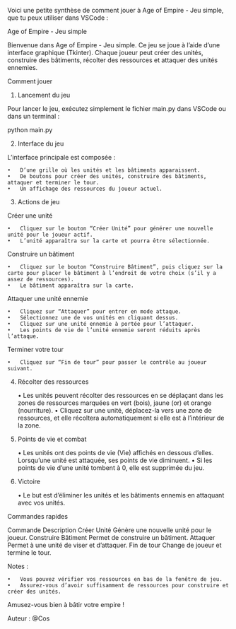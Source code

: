 Voici une petite synthèse de comment jouer à Age of Empire - Jeu simple, que tu peux utiliser dans VSCode :

Age of Empire - Jeu simple

Bienvenue dans Age of Empire - Jeu simple. Ce jeu se joue à l’aide d’une interface graphique (Tkinter). Chaque joueur peut créer des unités, construire des bâtiments, récolter des ressources et attaquer des unités ennemies.

Comment jouer

1. Lancement du jeu

Pour lancer le jeu, exécutez simplement le fichier main.py dans VSCode ou dans un terminal :

python main.py

2. Interface du jeu

L’interface principale est composée :

	•	D’une grille où les unités et les bâtiments apparaissent.
	•	De boutons pour créer des unités, construire des bâtiments, attaquer et terminer le tour.
	•	Un affichage des ressources du joueur actuel.

3. Actions de jeu

Créer une unité

	•	Cliquez sur le bouton “Créer Unité” pour générer une nouvelle unité pour le joueur actif.
	•	L’unité apparaîtra sur la carte et pourra être sélectionnée.

Construire un bâtiment

	•	Cliquez sur le bouton “Construire Bâtiment”, puis cliquez sur la carte pour placer le bâtiment à l’endroit de votre choix (s’il y a assez de ressources).
	•	Le bâtiment apparaîtra sur la carte.

Attaquer une unité ennemie

	•	Cliquez sur “Attaquer” pour entrer en mode attaque.
	•	Sélectionnez une de vos unités en cliquant dessus.
	•	Cliquez sur une unité ennemie à portée pour l’attaquer.
	•	Les points de vie de l’unité ennemie seront réduits après l’attaque.

Terminer votre tour

	•	Cliquez sur “Fin de tour” pour passer le contrôle au joueur suivant.

4. Récolter des ressources

	•	Les unités peuvent récolter des ressources en se déplaçant dans les zones de ressources marquées en vert (bois), jaune (or) et orange (nourriture).
	•	Cliquez sur une unité, déplacez-la vers une zone de ressources, et elle récoltera automatiquement si elle est à l’intérieur de la zone.

5. Points de vie et combat

	•	Les unités ont des points de vie (Vie) affichés en dessous d’elles. Lorsqu’une unité est attaquée, ses points de vie diminuent.
	•	Si les points de vie d’une unité tombent à 0, elle est supprimée du jeu.

6. Victoire

	•	Le but est d’éliminer les unités et les bâtiments ennemis en attaquant avec vos unités.

Commandes rapides

Commande	Description
Créer Unité	Génère une nouvelle unité pour le joueur.
Construire Bâtiment	Permet de construire un bâtiment.
Attaquer	Permet à une unité de viser et d’attaquer.
Fin de tour	Change de joueur et termine le tour.

Notes :

	•	Vous pouvez vérifier vos ressources en bas de la fenêtre de jeu.
	•	Assurez-vous d’avoir suffisamment de ressources pour construire et créer des unités.

Amusez-vous bien à bâtir votre empire !

Auteur : @Cos
